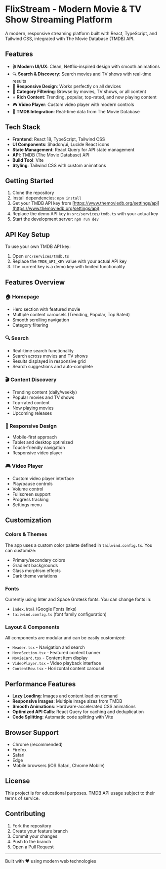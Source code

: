 
# FlixStream - Modern Movie & TV Show Streaming Platform

A modern, responsive streaming platform built with React, TypeScript, and Tailwind CSS, integrated with The Movie Database (TMDB) API.

## Features

- 🎬 **Modern UI/UX**: Clean, Netflix-inspired design with smooth animations
- 🔍 **Search & Discovery**: Search movies and TV shows with real-time results
- 📱 **Responsive Design**: Works perfectly on all devices
- 🎯 **Category Filtering**: Browse by movies, TV shows, or all content
- ⭐ **Rich Content**: Trending, popular, top-rated, and now playing content
- 🎮 **Video Player**: Custom video player with modern controls
- 🌟 **TMDB Integration**: Real-time data from The Movie Database

## Tech Stack

- **Frontend**: React 18, TypeScript, Tailwind CSS
- **UI Components**: Shadcn/ui, Lucide React icons
- **State Management**: React Query for API state management
- **API**: TMDB (The Movie Database) API
- **Build Tool**: Vite
- **Styling**: Tailwind CSS with custom animations

## Getting Started

1. Clone the repository
2. Install dependencies: `npm install`
3. Get your TMDB API key from [https://www.themoviedb.org/settings/api](https://www.themoviedb.org/settings/api)
4. Replace the demo API key in `src/services/tmdb.ts` with your actual key
5. Start the development server: `npm run dev`

## API Key Setup

To use your own TMDB API key:

1. Open `src/services/tmdb.ts`
2. Replace the `TMDB_API_KEY` value with your actual API key
3. The current key is a demo key with limited functionality

## Features Overview

### 🏠 Homepage
- Hero section with featured movie
- Multiple content carousels (Trending, Popular, Top Rated)
- Smooth scrolling navigation
- Category filtering

### 🔍 Search
- Real-time search functionality
- Search across movies and TV shows
- Results displayed in responsive grid
- Search suggestions and auto-complete

### 🎬 Content Discovery
- Trending content (daily/weekly)
- Popular movies and TV shows
- Top-rated content
- Now playing movies
- Upcoming releases

### 📱 Responsive Design
- Mobile-first approach
- Tablet and desktop optimized
- Touch-friendly navigation
- Responsive video player

### 🎮 Video Player
- Custom video player interface
- Play/pause controls
- Volume control
- Fullscreen support
- Progress tracking
- Settings menu

## Customization

### Colors & Themes
The app uses a custom color palette defined in `tailwind.config.ts`. You can customize:
- Primary/secondary colors
- Gradient backgrounds
- Glass morphism effects
- Dark theme variations

### Fonts
Currently using Inter and Space Grotesk fonts. You can change fonts in:
- `index.html` (Google Fonts links)
- `tailwind.config.ts` (font family configuration)

### Layout & Components
All components are modular and can be easily customized:
- `Header.tsx` - Navigation and search
- `HeroSection.tsx` - Featured content banner
- `MovieCard.tsx` - Content item display
- `VideoPlayer.tsx` - Video playback interface
- `ContentRow.tsx` - Horizontal content carousel

## Performance Features

- **Lazy Loading**: Images and content load on demand
- **Responsive Images**: Multiple image sizes from TMDB
- **Smooth Animations**: Hardware-accelerated CSS animations
- **Optimized API Calls**: React Query for caching and deduplication
- **Code Splitting**: Automatic code splitting with Vite

## Browser Support

- Chrome (recommended)
- Firefox
- Safari
- Edge
- Mobile browsers (iOS Safari, Chrome Mobile)

## License

This project is for educational purposes. TMDB API usage subject to their terms of service.

## Contributing

1. Fork the repository
2. Create your feature branch
3. Commit your changes
4. Push to the branch
5. Open a Pull Request

---

Built with ❤️ using modern web technologies
